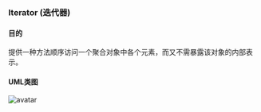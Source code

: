 ### Iterator (迭代器)


#### 目的

 
提供一种方法顺序访问一个聚合对象中各个元素，而又不需暴露该对象的内部表示。
#### UML类图


![avatar](uml/uml.png)
